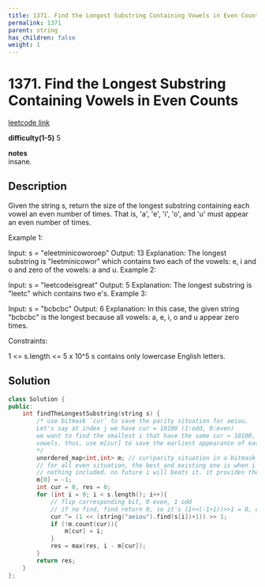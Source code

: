 ```yaml
---
title: 1371. Find the Longest Substring Containing Vowels in Even Counts
permalink: 1371
parent: string
has_children: false
weight: 1
---
```

# 1371. Find the Longest Substring Containing Vowels in Even Counts
[leetcode link](https://leetcode.com/problems/find-the-longest-substring-containing-vowels-in-even-counts/)

**difficulty(1-5)** 
5

**notes**   
insane.

## Description
Given the string s, return the size of the longest substring containing each vowel an even number of times. That is, 'a', 'e', 'i', 'o', and 'u' must appear an even number of times.

 

Example 1:

Input: s = "eleetminicoworoep"
Output: 13
Explanation: The longest substring is "leetminicowor" which contains two each of the vowels: e, i and o and zero of the vowels: a and u.
Example 2:

Input: s = "leetcodeisgreat"
Output: 5
Explanation: The longest substring is "leetc" which contains two e's.
Example 3:

Input: s = "bcbcbc"
Output: 6
Explanation: In this case, the given string "bcbcbc" is the longest because all vowels: a, e, i, o and u appear zero times.
 

Constraints:

1 <= s.length <= 5 x 10^5
s contains only lowercase English letters.

## Solution

```c++
class Solution {
public:
    int findTheLongestSubstring(string s) {
        /* use bitmask `cur` to save the parity situation for aeiou. 
        Let's say at index j we have cur = 10100 (1:odd, 0:even)
        we want to find the smallest i that have the same cur = 10100, then s[i~j] must have all even
        vowels. thus, use m[cur] to save the earliest appearance of each `cur`(bitmask).
        */
        unordered_map<int,int> m; // cur(parity situation in a bitmask for aeiou) - earliest appearance index
        // for all even situation, the best and existing one is when i = -1, 
        // nothing included. no future i will beats it. it provides the min (and best) position as -1.
        m[0] = -1; 
        int cur = 0, res = 0;
        for (int i = 0; i < s.length(); i++){
            // flip corresponding bit, 0 even, 1 odd
            // if no find, find return 0, so it's (1<<(-1+1))>>1 = 0, cur xor 0 = cur
            cur ^= (1 << (string("aeiou").find(s[i])+1)) >> 1; 
            if (!m.count(cur)){
                m[cur] = i;
            }
            res = max(res, i - m[cur]);
        }
        return res;
    }
};
```



